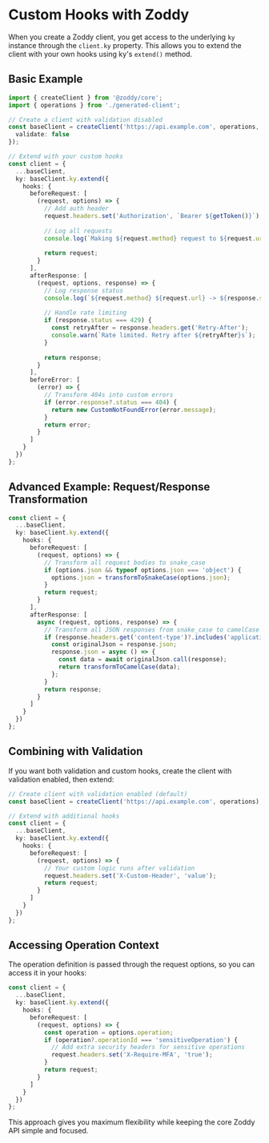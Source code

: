 # Custom Hooks with Zoddy

When you create a Zoddy client, you get access to the underlying `ky` instance through the `client.ky` property. This allows you to extend the client with your own hooks using ky's `extend()` method.

## Basic Example

```typescript
import { createClient } from '@zoddy/core';
import { operations } from './generated-client';

// Create a client with validation disabled
const baseClient = createClient('https://api.example.com', operations, {
  validate: false
});

// Extend with your custom hooks
const client = {
  ...baseClient,
  ky: baseClient.ky.extend({
    hooks: {
      beforeRequest: [
        (request, options) => {
          // Add auth header
          request.headers.set('Authorization', `Bearer ${getToken()}`);
          
          // Log all requests
          console.log(`Making ${request.method} request to ${request.url}`);
          
          return request;
        }
      ],
      afterResponse: [
        (request, options, response) => {
          // Log response status
          console.log(`${request.method} ${request.url} -> ${response.status}`);
          
          // Handle rate limiting
          if (response.status === 429) {
            const retryAfter = response.headers.get('Retry-After');
            console.warn(`Rate limited. Retry after ${retryAfter}s`);
          }
          
          return response;
        }
      ],
      beforeError: [
        (error) => {
          // Transform 404s into custom errors
          if (error.response?.status === 404) {
            return new CustomNotFoundError(error.message);
          }
          return error;
        }
      ]
    }
  })
};
```

## Advanced Example: Request/Response Transformation

```typescript
const client = {
  ...baseClient,
  ky: baseClient.ky.extend({
    hooks: {
      beforeRequest: [
        (request, options) => {
          // Transform all request bodies to snake_case
          if (options.json && typeof options.json === 'object') {
            options.json = transformToSnakeCase(options.json);
          }
          return request;
        }
      ],
      afterResponse: [
        async (request, options, response) => {
          // Transform all JSON responses from snake_case to camelCase
          if (response.headers.get('content-type')?.includes('application/json')) {
            const originalJson = response.json;
            response.json = async () => {
              const data = await originalJson.call(response);
              return transformToCamelCase(data);
            };
          }
          return response;
        }
      ]
    }
  })
};
```

## Combining with Validation

If you want both validation and custom hooks, create the client with validation enabled, then extend:

```typescript
// Create client with validation enabled (default)
const baseClient = createClient('https://api.example.com', operations);

// Extend with additional hooks
const client = {
  ...baseClient,
  ky: baseClient.ky.extend({
    hooks: {
      beforeRequest: [
        (request, options) => {
          // Your custom logic runs after validation
          request.headers.set('X-Custom-Header', 'value');
          return request;
        }
      ]
    }
  })
};
```

## Accessing Operation Context

The operation definition is passed through the request options, so you can access it in your hooks:

```typescript
const client = {
  ...baseClient,
  ky: baseClient.ky.extend({
    hooks: {
      beforeRequest: [
        (request, options) => {
          const operation = options.operation;
          if (operation?.operationId === 'sensitiveOperation') {
            // Add extra security headers for sensitive operations
            request.headers.set('X-Require-MFA', 'true');
          }
          return request;
        }
      ]
    }
  })
};
```

This approach gives you maximum flexibility while keeping the core Zoddy API simple and focused.